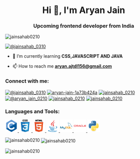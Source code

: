 

<h1 align="center">Hi 👋, I'm Aryan Jain</h1>
<h3 align="center">Upcoming frontend developer from India</h3>

 <img align = "right" width = "400" src="https://cdn.dribbble.com/users/1162077/screenshots/3848914/programmer.gif" alt="">

<p align="left"> <img src="https://komarev.com/ghpvc/?username=jainsahab0210&label=Profile%20views&color=0e75b6&style=flat" alt="jainsahab0210" /> </p>

<p align="left"> <a href="https://twitter.com/@jainsahab_0310" target="blank"><img src="https://img.shields.io/twitter/follow/@jainsahab_0310?logo=twitter&style=for-the-badge" alt="@jainsahab_0310" /></a> </p>

- 🌱 I’m currently learning **CSS,JAVASCRIPT AND JAVA**

- 📫 How to reach me **aryan.ajtdl156@gmail.com**

<h3 align="left">Connect with me:</h3>
<p align="left">
<a href="https://twitter.com/@jainsahab_0310" target="blank"><img align="center" src="https://raw.githubusercontent.com/rahuldkjain/github-profile-readme-generator/master/src/images/icons/Social/twitter.svg" alt="@jainsahab_0310" height="30" width="40" /></a>
<a href="https://linkedin.com/in/aryan-jain-1a73b424a" target="blank"><img align="center" src="https://raw.githubusercontent.com/rahuldkjain/github-profile-readme-generator/master/src/images/icons/Social/linked-in-alt.svg" alt="aryan-jain-1a73b424a" height="30" width="40" /></a>
<a href="https://instagram.com/jainsahab_0210" target="blank"><img align="center" src="https://raw.githubusercontent.com/rahuldkjain/github-profile-readme-generator/master/src/images/icons/Social/instagram.svg" alt="jainsahab_0210" height="30" width="40" /></a>
<a href="https://www.hackerrank.com/@aryan_jain_0210" target="blank"><img align="center" src="https://raw.githubusercontent.com/rahuldkjain/github-profile-readme-generator/master/src/images/icons/Social/hackerrank.svg" alt="@aryan_jain_0210" height="30" width="40" /></a>
<a href="https://codeforces.com/profile/jainsahab_0210" target="blank"><img align="center" src="https://raw.githubusercontent.com/rahuldkjain/github-profile-readme-generator/master/src/images/icons/Social/codeforces.svg" alt="jainsahab_0210" height="30" width="40" /></a>
<a href="https://www.leetcode.com/jainsahab_0210" target="blank"><img align="center" src="https://raw.githubusercontent.com/rahuldkjain/github-profile-readme-generator/master/src/images/icons/Social/leet-code.svg" alt="jainsahab_0210" height="30" width="40" /></a>
</p>

<h3 align="left">Languages and Tools:</h3>
<p align="left"> <a href="https://www.cprogramming.com/" target="_blank" rel="noreferrer"> <img src="https://raw.githubusercontent.com/devicons/devicon/master/icons/c/c-original.svg" alt="c" width="40" height="40"/> </a> <a href="https://www.w3schools.com/css/" target="_blank" rel="noreferrer"> <img src="https://raw.githubusercontent.com/devicons/devicon/master/icons/css3/css3-original-wordmark.svg" alt="css3" width="40" height="40"/> </a> <a href="https://www.w3.org/html/" target="_blank" rel="noreferrer"> <img src="https://raw.githubusercontent.com/devicons/devicon/master/icons/html5/html5-original-wordmark.svg" alt="html5" width="40" height="40"/> </a> <a href="https://www.java.com" target="_blank" rel="noreferrer"> <img src="https://raw.githubusercontent.com/devicons/devicon/master/icons/java/java-original.svg" alt="java" width="40" height="40"/> </a> <a href="https://www.mysql.com/" target="_blank" rel="noreferrer"> <img src="https://raw.githubusercontent.com/devicons/devicon/master/icons/mysql/mysql-original-wordmark.svg" alt="mysql" width="40" height="40"/> </a> <a href="https://www.oracle.com/" target="_blank" rel="noreferrer"> <img src="https://raw.githubusercontent.com/devicons/devicon/master/icons/oracle/oracle-original.svg" alt="oracle" width="40" height="40"/> </a> <a href="https://www.python.org" target="_blank" rel="noreferrer"> <img src="https://raw.githubusercontent.com/devicons/devicon/master/icons/python/python-original.svg" alt="python" width="40" height="40"/> </a> </p>

<p><img align="left" src="https://github-readme-stats.vercel.app/api/top-langs?username=jainsahab0210&show_icons=true&locale=en&layout=compact" alt="jainsahab0210" /></p>

<p>&nbsp;<img align="center" src="https://github-readme-stats.vercel.app/api?username=jainsahab0210&show_icons=true&locale=en" alt="jainsahab0210" /></p>

<p><img align="center" src="https://github-readme-streak-stats.herokuapp.com/?user=jainsahab0210&" alt="jainsahab0210" /></p>
